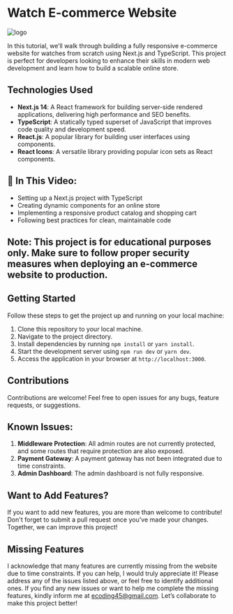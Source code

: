  # Watch E-commerce Website 
 ![logo](https://github.com/user-attachments/assets/d611dd87-dd1b-4a22-9ada-0355b17c4526)

 
In this tutorial, we’ll walk through building a fully responsive e-commerce website for watches from scratch using Next.js and TypeScript. This project is perfect for developers looking to enhance their skills in modern web development and learn how to build a scalable online store.

## Technologies Used
 - **Next.js 14**: A React framework for building server-side rendered applications, delivering high performance and SEO benefits.
 - **TypeScript**: A statically typed superset of JavaScript that improves code quality and development speed.
 - **React.js**: A popular library for building user interfaces using components.
 - **React Icons**: A versatile library providing popular icon sets as React components.

## 📌 In This Video:

- Setting up a Next.js project with TypeScript
- Creating dynamic components for an online store
- Implementing a responsive product catalog and shopping cart
- Following best practices for clean, maintainable code

## Note: This project is for educational purposes only. Make sure to follow proper security measures when deploying an e-commerce website to production.



## Getting Started
Follow these steps to get the project up and running on your local machine:

1. Clone this repository to your local machine.
2. Navigate to the project directory.
3. Install dependencies by running `npm install` or `yarn install`.
4. Start the development server using `npm run dev` or `yarn dev`.
5. Access the application in your browser at `http://localhost:3000`.

## Contributions
Contributions are welcome! Feel free to open issues for any bugs, feature requests, or suggestions.


## Known Issues:
  1. **Middleware Protection**: All admin routes are not currently protected, and some routes that require protection are also exposed.
  2. **Payment Gateway**: A payment gateway has not been integrated due to time constraints.
  3. **Admin Dashboard**: The admin dashboard is not fully responsive.

## Want to Add Features?
If you want to add new features, you are more than welcome to contribute! Don't forget to submit a pull request once you've made your changes. Together, we can improve this project!

## Missing Features
   I acknowledge that many features are currently missing from the website due to time constraints. If you can help, I would truly appreciate it! Please address any of the issues listed above, or feel free to identify additional ones.
   If you find any new issues or want to help me complete the missing features, kindly inform me at ecoding45@gmail.com. Let’s collaborate to make this project better!
 
